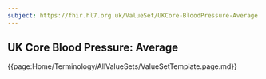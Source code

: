 ```yaml
---
subject: https://fhir.hl7.org.uk/ValueSet/UKCore-BloodPressure-Average
---
```

## UK Core Blood Pressure: Average

{{page:Home/Terminology/AllValueSets/ValueSetTemplate.page.md}}